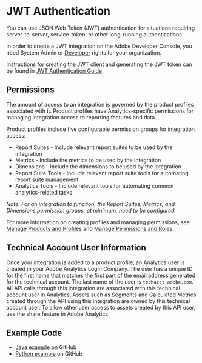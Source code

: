# JWT Authentication

You can use JSON Web Token (JWT) authentication for situations requiring server-to-server, service-token, or other long-running authentications.

In order to create a JWT integration on the Adobe Developer Console, you need System Admin or [Developer](https://helpx.adobe.com/enterprise/using/manage-developers.html) rights for your organization.

Instructions for creating the JWT client and generating the JWT token can be found in [JWT Authentication Guide](https://www.adobe.io/authentication/auth-methods.html#!AdobeDocs/adobeio-auth/master/JWT/JWT.md).

## Permissions

The amount of access to an integration is governed by the product profiles associated with it. Product profiles have Analytics-specific permissions for managing integration access to reporting features and data.

Product profiles include five configurable permission groups for integration access:

* Report Suites - Include relevant report suites to be used by the integration
* Metrics - Include the metrics to be used by the integration
* Dimensions - Include the dimensions to be used by the integration
* Report Suite Tools - Include relevant report suite tools for automating report suite management
* Analytics Tools - Include relevant tools for automating common analytics-related tasks

*Note: For an integration to function, the Report Suites, Metrics, and Dimensions permission groups, at minimum, need to be configured.*

For more information on creating profiles and managing permissions, see [Manage Products and Profiles](https://helpx.adobe.com/enterprise/using/manage-products-and-profiles.html) and [Manage Permissions and Roles](https://helpx.adobe.com/enterprise/using/manage-permissions-and-roles.html).

## Technical Account User Information

Once your integration is added to a product profile, an Analytics user is created in your Adobe Analytics Login Company. The user has a unique ID for the first name that matches the first part of the email address generated for the technical account. The last name of the user is `techacct.adobe.com`. All API calls through this integration are associated with this technical account user in Analytics. Assets such as Segments and Calculated Metrics created through the API using this integration are owned by this technical account user. To allow other user access to assets created by this API user, use the share feature in Adobe Analytics.

## Example Code

* [Java example](https://github.com/AdobeDocs/analytics-2.0-apis/tree/main/resources/java/) on GitHub
* [Python example](https://github.com/AdobeDocs/analytics-2.0-apis/tree/main/resources/python/) on GitHub
